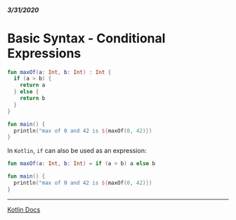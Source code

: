 ##### 3/31/2020
# Basic Syntax - Conditional Expressions
```kotlin
fun maxOf(a: Int, b: Int) : Int {
  if (a > b) {
    return a
  } else {
    return b
  }
}

fun main() {
  println("max of 0 and 42 is ${maxOf(0, 42)})
}
```

In `Kotlin`, `if` can also be used as an expression:

```kotlin
fun maxOf(a: Int, b: Int) = if (a > b) a else b

fun main() {
  println("max of 0 and 42 is ${maxOf(0, 42)})
}
```

---

[Kotlin Docs](https://kotlinlang.org/docs/reference/basic-syntax.html)